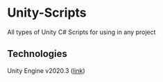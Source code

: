 # Unity-Scripts
All types of Unity C# Scripts for using in any project

## Technologies
Unity Engine v2020.3 ([link](https://unity.com/))
